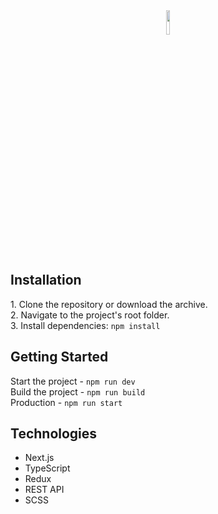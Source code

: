 <div align='center'><img width="10%" src='https://github.com/user-attachments/assets/5879e590-c3b8-4344-98b8-75b638cb0348' /></div>

## Installation

1.&nbsp;Clone the repository or download the archive.  
2.&nbsp;Navigate to the project's root folder.  
3.&nbsp;Install dependencies: `npm install`

## Getting Started

Start the project - `npm run dev` <br/>
Build the project - `npm run build` <br/>
Production - `npm run start` <br/>

## Technologies

- Next.js <br/>
- TypeScript <br/>
- Redux <br/>
- REST API <br/>
- SCSS <br/>
